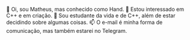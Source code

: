 👋 Oi, sou Matheus, mas conhecido como Hand.
👀 Estou interessado em C++ e em criação.
🌱 Sou estudante da vida e de C++, além de estar decidindo sobre algumas coisas.
📫 O e-mail é minha forma de comunicação, mas também estarei no Telegram.


<!---
HandIzivi/HandIzivi is a ✨ special ✨ repository because its `README.md` (this file) appears on your GitHub profile.
You can click the Preview link to take a look at your changes.
--->
